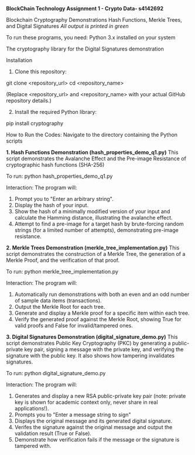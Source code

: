 **BlockChain Technology Assignment 1 - Crypto Data- s4142692**

Blockchain Cryptography Demonstrations
 Hash Functions, Merkle Trees, and Digital Signatures
 *All output is printed in green*

To run these programs, you need:
Python 3.x installed on your system

The cryptography library for the Digital Signatures demonstration

Installation
1. Clone this repository:

git clone <repository_url>
cd <repository_name>

(Replace <repository_url> and <repository_name> with your actual GitHub repository details.)

2. Install the required Python library:

pip install cryptography

How to Run the Codes:
Navigate to the directory containing the Python scripts

**1. Hash Functions Demonstration (hash_properties_demo_q1.py)**
This script demonstrates the Avalanche Effect and the Pre-image Resistance of cryptographic hash functions (SHA-256)

To run:
python hash_properties_demo_q1.py

Interaction:
The program will:
1. Prompt you to "Enter an arbitrary string".
2. Display the hash of your input.
3. Show the hash of a minimally modified version of your input and calculate the Hamming distance, illustrating the avalanche effect.
4. Attempt to find a pre-image for a target hash by brute-forcing random strings (for a limited number of attempts), demonstrating pre-image resistance.

**2. Merkle Trees Demonstration (merkle_tree_implementation.py)**
This script demonstrates the construction of a Merkle Tree, the generation of a Merkle Proof, and the verification of that proof.

To run:
python merkle_tree_implementation.py

Interaction:
The program will:
1. Automatically run demonstrations with both an even and an odd number of sample data items (transactions).
2. Output the Merkle Root for each tree.
3. Generate and display a Merkle proof for a specific item within each tree.
4. Verify the generated proof against the Merkle Root, showing True for valid proofs and False for invalid/tampered ones.


**3. Digital Signatures Demonstration (digital_signature_demo.py)**
This script demonstrates Public Key Cryptography (PKC) by generating a public-private key pair, signing a message with the private key, and verifying the signature with the public key.
It also shows how tampering invalidates signatures.

To run:
python digital_signature_demo.py

Interaction:
The program will:
1. Generates and display a new RSA public-private key pair (note: private key is shown for academic context only, never share in real applications!).
2. Prompts you to "Enter a message string to sign"
3. Displays the original message and its generated digital signature.
4. Verifes the signature against the original message and output the validation result (True or False).
5. Demonstrate how verification fails if the message or the signature is tampered with.


